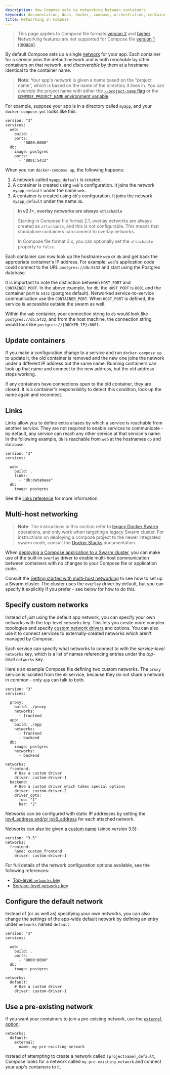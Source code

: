 ```yaml
---
description: How Compose sets up networking between containers
keywords: documentation, docs, docker, compose, orchestration, containers, networking
title: Networking in Compose
---
```


> This page applies to Compose file formats [version 2](compose-file/compose-file-v2.md) and [higher](compose-file/index.md). Networking features are not supported for Compose file [version 1 (legacy)](compose-file/compose-file-v1.md).

By default Compose sets up a single [network](../engine/reference/commandline/network_create.md) for your app. Each container for a service joins the default network and is both *reachable* by other containers on that network, and *discoverable* by them at a hostname identical to the container name.

> **Note**: Your app's network is given a name based on the "project name",
> which is based on the name of the directory it lives in. You can override the
> project name with either the [`--project-name` flag](reference/overview.md)
> or the [`COMPOSE_PROJECT_NAME` environment variable](reference/envvars.md#compose_project_name).

For example, suppose your app is in a directory called `myapp`, and your `docker-compose.yml` looks like this:

    version: "3"
    services:
      web:
        build: .
        ports:
          - "8000:8000"
      db:
        image: postgres
        ports:
          - "8001:5432"

When you run `docker-compose up`, the following happens:

1.  A network called `myapp_default` is created.
2.  A container is created using `web`'s configuration. It joins the network `myapp_default` under the name `web`.
3.  A container is created using `db`'s configuration. It joins the network `myapp_default` under the name `db`.

> **In v2.1+, overlay networks are always `attachable`**
>
> Starting in Compose file format 2.1, overlay networks are always created as
> `attachable`, and this is not configurable. This means that standalone
> containers can connect to overlay networks.
>
> In Compose file format 3.x, you can optionally set the `attachable` property
> to `false`.

Each container can now look up the hostname `web` or `db` and get back the appropriate container's IP address. For example, `web`'s application code could connect to the URL `postgres://db:5432` and start using the Postgres database.

It is important to note the distinction between `HOST_PORT` and `CONTAINER_PORT`. In the above example, for `db`, the `HOST_PORT` is `8001` and the container port is `5432` (postgres default). Networked service-to-service communication use the `CONTAINER_PORT`. When `HOST_PORT` is defined, the service is accessible outside the swarm as well.

Within the `web` container, your connection string to `db` would look like `postgres://db:5432`, and from the host machine, the connection string would look like `postgres://{DOCKER_IP}:8001`.

## Update containers

If you make a configuration change to a service and run `docker-compose up` to update it, the old container is removed and the new one joins the network under a different IP address but the same name. Running containers can look up that name and connect to the new address, but the old address stops working.

If any containers have connections open to the old container, they are closed. It is a container's responsibility to detect this condition, look up the name again and reconnect.

## Links

Links allow you to define extra aliases by which a service is reachable from another service. They are not required to enable services to communicate - by default, any service can reach any other service at that service's name. In the following example, `db` is reachable from `web` at the hostnames `db` and `database`:

    version: "3"
    services:

      web:
        build: .
        links:
          - "db:database"
      db:
        image: postgres

See the [links reference](compose-file/compose-file-v2.md#links) for more information.

## Multi-host networking

> **Note**: The instructions in this section refer to [legacy Docker Swarm](swarm.md) operations, and only work when targeting a legacy Swarm cluster. For instructions on deploying a compose project to the newer integrated swarm mode, consult the [Docker Stacks](../engine/reference/commandline/stack_deploy.md) documentation.

When [deploying a Compose application to a Swarm cluster](swarm.md), you can make use of the built-in `overlay` driver to enable multi-host communication between containers with no changes to your Compose file or application code.

Consult the [Getting started with multi-host networking](../network/network-tutorial-overlay.md) to see how to set up a Swarm cluster. The cluster uses the `overlay` driver by default, but you can specify it explicitly if you prefer - see below for how to do this.

## Specify custom networks

Instead of just using the default app network, you can specify your own networks with the top-level `networks` key. This lets you create more complex topologies and specify [custom network drivers](/engine/extend/plugins_network/) and options. You can also use it to connect services to externally-created networks which aren't managed by Compose.

Each service can specify what networks to connect to with the *service-level* `networks` key, which is a list of names referencing entries under the *top-level* `networks` key.

Here's an example Compose file defining two custom networks. The `proxy` service is isolated from the `db` service, because they do not share a network in common - only `app` can talk to both.

    version: "3"
    services:

      proxy:
        build: ./proxy
        networks:
          - frontend
      app:
        build: ./app
        networks:
          - frontend
          - backend
      db:
        image: postgres
        networks:
          - backend

    networks:
      frontend:
        # Use a custom driver
        driver: custom-driver-1
      backend:
        # Use a custom driver which takes special options
        driver: custom-driver-2
        driver_opts:
          foo: "1"
          bar: "2"

Networks can be configured with static IP addresses by setting the [ipv4_address and/or ipv6_address](compose-file/compose-file-v2.md#ipv4_address-ipv6_address) for each attached network.

Networks can also be given a [custom name](compose-file/index.md#network-configuration-reference) (since version 3.5):

    version: "3.5"
    networks:
      frontend:
        name: custom_frontend
        driver: custom-driver-1

For full details of the network configuration options available, see the following references:

- [Top-level `networks` key](compose-file/compose-file-v2.md#network-configuration-reference)
- [Service-level `networks` key](compose-file/compose-file-v2.md#networks)

## Configure the default network

Instead of (or as well as) specifying your own networks, you can also change the settings of the app-wide default network by defining an entry under `networks` named `default`:

    version: "3"
    services:

      web:
        build: .
        ports:
          - "8000:8000"
      db:
        image: postgres

    networks:
      default:
        # Use a custom driver
        driver: custom-driver-1

## Use a pre-existing network

If you want your containers to join a pre-existing network, use the [`external` option](compose-file/compose-file-v2.md#network-configuration-reference):

    networks:
      default:
        external:
          name: my-pre-existing-network

Instead of attempting to create a network called `[projectname]_default`, Compose looks for a network called `my-pre-existing-network` and connect your app's containers to it.
